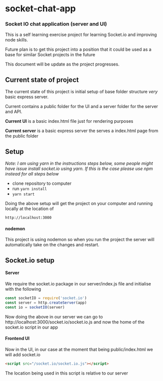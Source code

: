 # socket-chat-app

### Socket IO chat application (server and UI)

This is a self learning exercise project for learning Socket.io and improving node skills.

Future plan is to get this project into a position that it could be used as a base for similar Socket projects in the future

This document will be update as the project progresses.


## Current state of project
The current state of this project is initial setup of base folder structure *very* basic express server.

Current contains a public folder for the UI and a server folder for the server and API.

**Current UI** is a basic index.html file just for rendering purposes

**Current server** is a basic express server the serves a index.html page from the public folder

## Setup

*Note: I am using yarn in the instructions steps below, some people might have issue install socket.io using yarn. If this is the case please use npm instead for all steps below*

- clone repository to computer
- run `yarn install`
- `yarn start`

Doing the above setup will get the project on your computer and running locally at the location of

`http://localhost:3000`

#### nodemon
This project is using nodemon so when you run the project the server will automatically take on the changes and restart.

## Socket.io setup

#### Server
We require the socket.io package in our server/index.js file and initialise with the following

```js
const socketIO = require('socket.io')
const server = http.createServer(app)
const io = socketIO(server)
```
Now doing the above in our server we can go to http://localhost:3000/socket.io/socket.io.js and now the home of the socket.io script in our app

#### Frontend UI
Now in the UI, in our case at the moment that being public/index.html we will add socket.io

```html
<script src="/socket.io/socket.io.js"></script>
```

The location being used in this script is relative to our server
